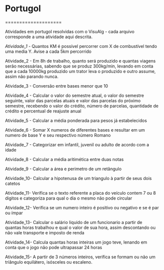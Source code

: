 # Portugol
====================

Atividades em portugol resolvidas com o VisuAlg - cada arquivo corresponde a uma atividade aqui descrita.

*Atividade_1* - Quantos KM é possível percorrer com X de combustível tendo uma media Y. Avise a cada 5km percorrido

Atividade_2 - Em 8h de trabalho, quanto será produzido e quantas viagens serão necessárias, sabendo que se produz 300kg/min, levando em conta que a cada 10000kg produzido um trator leva o produzido e outro assume, assim não parando nunca.
 
Atividade_3 - Conversão entre bases menor que 10

Atividade_4 - Calcular o valor do semestre atual, o valor do semestre seguinte, valor das parcelas atuais e valor das parcelas do próximo semestre, recebendo o valor do crédito, número de parcelas, quantidade de crédito e percentual de reajuste anual

Atividade_5 - Calcular a média ponderada para pesos já estabelecidos

Atividade_6 - Somar X numeros de diferentes bases e resultar em um numero de base Y e seu respectivo número Romano

Atividade_7 - Categorizar em infantil, juvenil ou adulto de acordo com a idade

Atividade_8 - Calcular a média aritimética entre duas notas

Atividade_9 - Calcular a área e perimetro de um retângulo
 
Atividade_10- Calcular a hipotenusa de um triangulo à partir de seus dois catetos

Atividade_11- Verifica se o texto referente a placa do  veículo contem 7 ou 8 digitos e categoriza para qual o dia o mesmo não pode circular

Atividade_12- Verifica se um numero inteiro é positivo ou negativo e se é par ou ímpar

Atividade_13- Calcular o salário liquido de um funcionario a partir de quantas horas trabalhou e qual o valor de sua hora, assim descontando ou não vale transporte e imposto de renda
 
Atividade_14- Calcula quantas horas inteiras um jogo teve, lenando em conta que o jogo não pode ultrapassar 24 horas

Atividade_15- A partir de 3 números inteiros, verifica se formam ou não um triângulo equilátero, isósceles ou escaleno.
